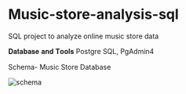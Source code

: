 # Music-store-analysis-sql

SQL project to analyze online music store data

𝐃𝐚𝐭𝐚𝐛𝐚𝐬𝐞 𝐚𝐧𝐝 𝐓𝐨𝐨𝐥𝐬
Postgre SQL,
PgAdmin4


Schema- Music Store Database

![schema](https://github.com/vaidehip30/Music-store-analysis-sql/assets/134762504/08861715-3b0e-474b-ba12-945f4be29c7a)
